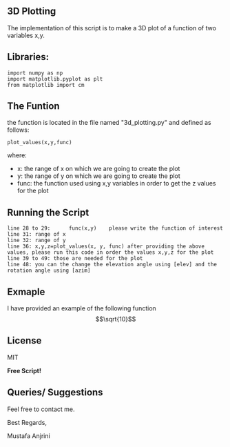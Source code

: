 ## 3D Plotting

The implementation of this script is to make a 3D plot of a function of two variables x,y.

## Libraries:

```
import numpy as np
import matplotlib.pyplot as plt
from matplotlib import cm
```

## The Funtion

the function is located in the file named "3d_plotting.py" and defined as follows:
```
plot_values(x,y,func)
```
where:
- x: the range of x on which we are going to create the plot
- y: the range of y on which we are going to create the plot
- func: the function used using x,y variables in order to get the z values for the plot


## Running the Script

```
line 28 to 29:      func(x,y)    please write the function of interest
line 31: range of x 
line 32: range of y
line 36: x,y,z=plot_values(x, y, func) after providing the above values, please run this code in order the values x,y,z for the plot
line 39 to 49: those are needed for the plot
line 48: you can the change the elevation angle using [elev] and the rotation angle using [azim]
```

## Exmaple

 I have provided an example of the following function $$\sqrt{10}$$


## License

MIT

**Free Script!**

## Queries/ Suggestions
Feel free to contact me.

Best Regards,

Mustafa Anjrini


